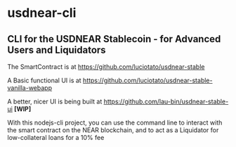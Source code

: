 # usdnear-cli
## CLI for the USDNEAR Stablecoin - for Advanced Users and Liquidators

The SmartContract is at https://github.com/luciotato/usdnear-stable

A Basic functional UI is at https://github.com/luciotato/usdnear-stable-vanilla-webapp

A better, nicer UI is being built at https://github.com/lau-bin/usdnear-stable-ui **[WIP]**

With this nodejs-cli project, you can use the command line to interact with the smart contract on the NEAR blockchain, and to act as a Liquidator for low-collateral loans for a 10% fee
